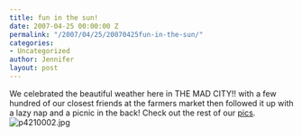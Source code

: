 ```yaml
---
title: fun in the sun!
date: 2007-04-25 00:00:00 Z
permalink: "/2007/04/25/20070425fun-in-the-sun/"
categories:
- Uncategorized
author: Jennifer
layout: post
---
```


We celebrated the beautiful weather here in THE MAD CITY!! with a few hundred of our closest friends at the farmers market then followed it up with a lazy nap and a picnic in the back! Check out the rest of our [pics](http://www.flickr.com/photos/jenniferandJennifers_photos/ "pics").<img id="image166" alt="p4210002.jpg" src="/teamelam/assets/images/fun-in-the-sun/1177518513000-missing.jpg" />
